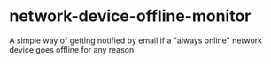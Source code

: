 # network-device-offline-monitor
A simple way of getting notified by email if a "always online" network device goes offline for any reason
